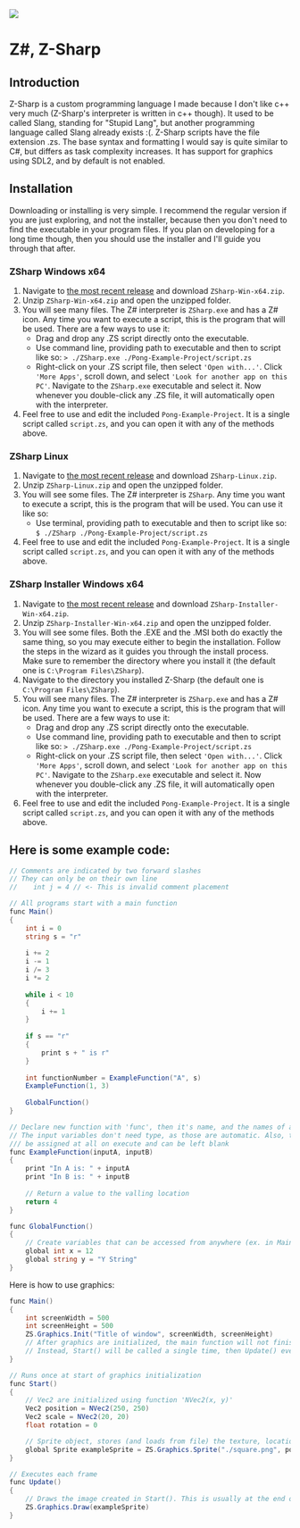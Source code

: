 <img src="https://raw.githubusercontent.com/sam-astro/Z-Sharp/master/ExtraResources/ZS-Logo.png"/>

# Z#, Z-Sharp
## Introduction
Z-Sharp is a custom programming language I made because I don't like c++ very much (Z-Sharp's interpreter is written in c++ though). It used to be called Slang, standing for "Stupid Lang", but another programming language called Slang already exists :(. Z-Sharp scripts have the file extension .zs. The base syntax and formatting I would say is quite similar to C#, but differs as task complexity increases. It has support for graphics using SDL2, and by default is not enabled.

## Installation
Downloading or installing is very simple. I recommend the regular version if you are just exploring, and not the installer, because then you don't need to find the executable in your program files. If you plan on developing for a long time though, then you should use the installer and I'll guide you through that after.
### ZSharp Windows x64
1. Navigate to [the most recent release](https://github.com/sam-astro/Z-Sharp/releases) and download `ZSharp-Win-x64.zip`.
2. Unzip `ZSharp-Win-x64.zip` and open the unzipped folder.
3. You will see many files. The Z# interpreter is `ZSharp.exe` and has a Z# icon. Any time you want to execute a script, this is the program that will be used. There are a few ways to use it:
    * Drag and drop any .ZS script directly onto the executable.
    * Use command line, providing path to executable and then to script like so:
    `> ./ZSharp.exe ./Pong-Example-Project/script.zs`
    * Right-click on your .ZS script file, then select `'Open with...'`. Click `'More Apps'`, scroll down, and select `'Look for another app on this PC'`. Navigate to the `ZSharp.exe` executable and select it. Now whenever you double-click any .ZS file, it will automatically open with the interpreter.
4. Feel free to use and edit the included `Pong-Example-Project`. It is a single script called `script.zs`, and you can open it with any of the methods above.
### ZSharp Linux
1. Navigate to [the most recent release](https://github.com/sam-astro/Z-Sharp/releases) and download `ZSharp-Linux.zip`.
2. Unzip `ZSharp-Linux.zip` and open the unzipped folder.
3. You will see some files. The Z# interpreter is `ZSharp`. Any time you want to execute a script, this is the program that will be used. You can use it like so:
    * Use terminal, providing path to executable and then to script like so:
    `$ ./ZSharp ./Pong-Example-Project/script.zs`
4. Feel free to use and edit the included `Pong-Example-Project`. It is a single script called `script.zs`, and you can open it with any of the methods above.
### ZSharp Installer Windows x64
1. Navigate to [the most recent release](https://github.com/sam-astro/Z-Sharp/releases) and download `ZSharp-Installer-Win-x64.zip`.
2. Unzip `ZSharp-Installer-Win-x64.zip` and open the unzipped folder.
3. You will see some files. Both the .EXE and the .MSI both do exactly the same thing, so you may execute either to begin the installation. Follow the steps in the wizard as it guides you through the install process. Make sure to remember the directory where you install it (the default one is `C:\Program Files\ZSharp`).
3. Navigate to the directory you installed Z-Sharp (the default one is `C:\Program Files\ZSharp`).
4. You will see many files. The Z# interpreter is `ZSharp.exe` and has a Z# icon. Any time you want to execute a script, this is the program that will be used. There are a few ways to use it:
    * Drag and drop any .ZS script directly onto the executable.
    * Use command line, providing path to executable and then to script like so:
    `> ./ZSharp.exe ./Pong-Example-Project/script.zs`
    * Right-click on your .ZS script file, then select `'Open with...'`. Click `'More Apps'`, scroll down, and select `'Look for another app on this PC'`. Navigate to the `ZSharp.exe` executable and select it. Now whenever you double-click any .ZS file, it will automatically open with the interpreter.
5. Feel free to use and edit the included `Pong-Example-Project`. It is a single script called `script.zs`, and you can open it with any of the methods above.

## Here is some example code:
```c#
// Comments are indicated by two forward slashes
// They can only be on their own line
//    int j = 4 // <- This is invalid comment placement

// All programs start with a main function
func Main()
{
    int i = 0
    string s = "r"
    
    i += 2
    i -= 1
    i /= 3
    i *= 2
    
    while i < 10
    {
        i += 1
    }
    
    if s == "r"
    {
        print s + " is r"
    }
    
    int functionNumber = ExampleFunction("A", s)
    ExampleFunction(1, 3)
    
    GlobalFunction()
}

// Declare new function with 'func', then it's name, and the names of any input variables.
// The input variables don't need type, as those are automatic. Also, they don't need to
/// be assigned at all on execute and can be left blank
func ExampleFunction(inputA, inputB)
{
    print "In A is: " + inputA
    print "In B is: " + inputB
    
    // Return a value to the valling location
    return 4
}

func GlobalFunction()
{
    // Create variables that can be accessed from anywhere (ex. in Main or ExampleFunction) with the 'global' keyword before type
    global int x = 12
    global string y = "Y String"
}
```
Here is how to use graphics:
```c#
func Main()
{
    int screenWidth = 500
    int screenHeight = 500
    ZS.Graphics.Init("Title of window", screenWidth, screenHeight)
    // After graphics are initialized, the main function will not finish.
    // Instead, Start() will be called a single time, then Update() every frame after that.
}

// Runs once at start of graphics initialization
func Start()
{
    // Vec2 are initialized using function 'NVec2(x, y)'
    Vec2 position = NVec2(250, 250)
    Vec2 scale = NVec2(20, 20)
    float rotation = 0

    // Sprite object, stores (and loads from file) the texture, location, scale, and rotation
    global Sprite exampleSprite = ZS.Graphics.Sprite("./square.png", position, scale, rotation)
}

// Executes each frame
func Update()
{
    // Draws the image created in Start(). This is usually at the end of update.
    ZS.Graphics.Draw(exampleSprite)   
}
```
